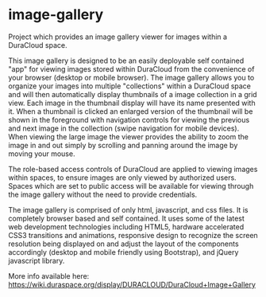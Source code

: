 image-gallery
=============

Project which provides an image gallery viewer for images within a DuraCloud space.

This image gallery is designed to be an easily deployable self contained "app" for viewing images stored within DuraCloud from the convenience of your browser (desktop or mobile browser).  The image gallery allows you to organize your images into multiple "collections" within a DuraCloud space and will then automatically display thumbnails of a image collection in a grid view.  Each image in the thumbnail display will have its name presented with it.  When a thumbnail is clicked an enlarged version of the thumbnail will be shown in the foreground with navigation controls for viewing the previous and next image in the collection (swipe navigation for mobile devices).  When viewing the large image the viewer provides the ability to zoom the image in and out simply by scrolling and panning around the image by moving your mouse.

The role-based access controls of DuraCloud are applied to viewing images within spaces, to ensure images are only viewed by authorized users. Spaces which are set to public access will be available for viewing through the image gallery without the need to provide credentials.

The image gallery is comprised of only html, javascript, and css files.  It is completely browser based and self contained.  It uses some of the latest web development technologies including HTML5, hardware accelerated CSS3 transitions and animations, responsive design to recognize the screen resolution being displayed on and adjust the layout of the components accordingly (desktop and mobile friendly using Bootstrap), and jQuery javascript library.

More info available here:
https://wiki.duraspace.org/display/DURACLOUD/DuraCloud+Image+Gallery